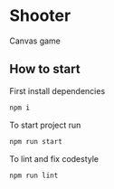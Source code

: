 # Shooter

Canvas game

## How to start

First install dependencies

```sh
npm i
```

To start project run

```sh
npm run start
```

To lint and fix codestyle

```sh
npm run lint
```
